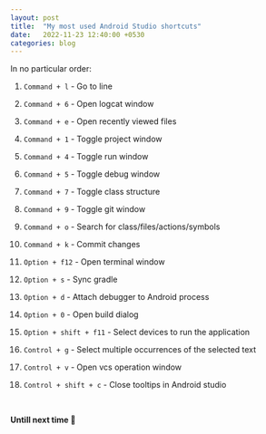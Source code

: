 ```yaml
---
layout: post
title:  "My most used Android Studio shortcuts"
date:   2022-11-23 12:40:00 +0530
categories: blog
---
```


In no particular order:

1. `Command + l` - Go to line

2. `Command + 6` - Open logcat window

3. `Command + e` - Open recently viewed files

4. `Command + 1` - Toggle project window

5. `Command + 4` - Toggle run window

6. `Command + 5` - Toggle debug window

7. `Command + 7` - Toggle class structure

8. `Command + 9` - Toggle git window

9. `Command + o` - Search for class/files/actions/symbols

10. `Command + k` - Commit changes

11. `Option + f12` - Open terminal window

12. `Option + s` - Sync gradle

13. `Option + d` - Attach debugger to Android process

14. `Option + 0` - Open build dialog

15. `Option + shift + f11` - Select devices to run the application

16. `Control + g` - Select multiple occurrences of the selected text

17. `Control + v` - Open vcs operation window

18. `Control + shift + c` - Close tooltips in Android studio


<br />

**Untill next time 👋**

